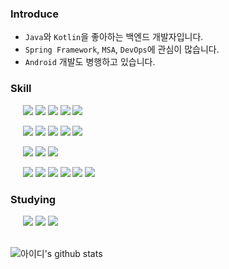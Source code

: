 ### Introduce
- `Java`와 `Kotlin`을 좋아하는 백엔드 개발자입니다. 
- `Spring Framework`, `MSA`, `DevOps`에 관심이 많습니다.
- `Android` 개발도 병행하고 있습니다.

### Skill
<!-- Launguage -->
<p float="left">
&nbsp;&nbsp;&nbsp;&nbsp;&nbsp;<img src="https://img.shields.io/badge/Java-007396?style=flat&logo=Java&logoColor=white"/>
 <img src="https://img.shields.io/badge/Kotlin-7F52FF?style=flat&logo=Kotlin&logoColor=white"/>
 <img src="https://img.shields.io/badge/HTML5-E34F26?style=flat&logo=HTML5&logoColor=white"/>
 <img src="https://img.shields.io/badge/CSS3-1572B6?style=flat&logo=CSS3&logoColor=white"/>
 <img src="https://img.shields.io/badge/JavaScript-F7DF1E?style=flat&logo=JavaScript&logoColor=white"/>
</p>

<!-- backend -->
<p float="left">
&nbsp;&nbsp;&nbsp;&nbsp;&nbsp;<img src="https://img.shields.io/badge/Spring-6DB33F?style=flat&logo=Spring&logoColor=white"/>
 <img src="https://img.shields.io/badge/Docker-2496ED?style=flat&logo=Docker&logoColor=white"/>
 <img src="https://img.shields.io/badge/Kubernetes-326CE5?style=flat&logo=Kubernetes&logoColor=white"/>
 <img src="https://img.shields.io/badge/Amazon AWS-FF9900?style=flat&logo=Amazon AWS&logoColor=white"/>
 <img src="https://img.shields.io/badge/Linux-FCC624?style=flat&logo=Linux&logoColor=white"/>
</p>

<!-- database -->
<p float="left">
&nbsp;&nbsp;&nbsp;&nbsp;&nbsp;<img src="https://img.shields.io/badge/MySQL-4479A1?style=flat&logo=MySQL&logoColor=white"/>
 <img src="https://img.shields.io/badge/Oracle-F80000?style=flat&logo=Oracle&logoColor=white"/>
 <img src="https://img.shields.io/badge/MongoDB-47A248?style=flat&logo=MongoDB&logoColor=white"/>
</p>

<!-- etc -->
<p float="left">
&nbsp;&nbsp;&nbsp;&nbsp;&nbsp;<img src="https://img.shields.io/badge/IntelliJ IDEA-000000?style=flat&logo=IntelliJ IDEA&logoColor=white"/>
 <img src="https://img.shields.io/badge/Gradle-02303A?style=flat&logo=Gradle&logoColor=white"/>
 <img src="https://img.shields.io/badge/Apache Maven-C71A36?style=flat&logo=Apache Maven&logoColor=white"/>
 <img src="https://img.shields.io/badge/Node.js-339933?style=flat&logo=Node.js&logoColor=white"/>
 <img src="https://img.shields.io/badge/Android-3DDC84?style=flat&logo=Android&logoColor=white"/>
 <img src="https://img.shields.io/badge/GitHub Actions-2088FF?style=flat&logo=GitHub Actions&logoColor=white"/>
</>

### Studying
<p float="left">
&nbsp;&nbsp;&nbsp;&nbsp;&nbsp;<img src="https://img.shields.io/badge/Redis-DC382D?style=flat&logo=Redis&logoColor=white"/>
 <img src="https://img.shields.io/badge/Apache Kafka-231F20?style=flat&logo=Apache Kafka&logoColor=white"/>
 <img src="https://img.shields.io/badge/Elasticsearch-005571?style=flat&logo=Elasticsearch&logoColor=white"/>
</>

</br>
</br>

  ![아이디's github stats](https://github-readme-stats.vercel.app/api?username=yologger&show_icons=true)
